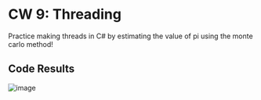 # CW 9: Threading
Practice making threads in C# by estimating the value of pi using the monte carlo method!

## Code Results

![image](https://user-images.githubusercontent.com/89400338/223518863-968c2915-94eb-4b38-8412-94d1dda5e5f2.png)

